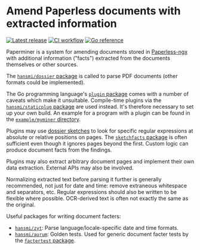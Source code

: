 # Amend Paperless documents with extracted information

[![Latest release](https://img.shields.io/github/v/release/hansmi/paperminer)][releases]
[![CI workflow](https://github.com/hansmi/paperminer/actions/workflows/ci.yaml/badge.svg)](https://github.com/hansmi/paperminer/actions/workflows/ci.yaml)
[![Go reference](https://pkg.go.dev/badge/github.com/hansmi/paperminer.svg)](https://pkg.go.dev/github.com/hansmi/paperminer)

Paperminer is a system for amending documents stored in
[Paperless-ngx][paperless] with additional information ("facts") extracted from
the documents themselves or other sources.

The [`hansmi/dossier` package][dossier] is called to parse PDF documents (other
formats could be implemented).

The Go programming language's [`plugin` package][gopkgplugin] comes with
a number of caveats which make it unsuitable. Compile-time plugins via the
[`hansmi/staticplug` package][staticplug] are used instead. It's therefore
necessary to set up your own build. An example for a program with a plugin can
be found in the [`example/myminer` directory](./example/myminer).

Plugins may use [dossier sketches][dossiersketch] to look for specific regular
expressions at absolute or relative positions on pages. The [`sketchfacts`
package](./pkg/sketchfacts/) is often sufficient even though it ignores pages
beyond the first. Custom logic can produce document facts from the findings.

Plugins may also extract arbitrary document pages and implement their own data
extraction. External APIs may also be involved.

Normalizing extracted text before parsing it further is generally recommended,
not just for date and time: remove extraneous whitespace and separators, etc.
Regular expressions should also be written to be flexible where possible.
OCR-derived text is often not exactly the same as the original.

Useful packages for writing document facters:

* [`hansmi/zyt`][zyt]: Parse language/locale-specific date and time formats.
* [`hansmi/aurum`][aurum]: Golden tests. Used for generic document facter tests
  by the [`factertest` package](./pkg/factertest).

[aurum]: https://github.com/hansmi/aurum/
[dossier]: https://github.com/hansmi/dossier/
[dossiersketch]: https://github.com/hansmi/dossier/#sketches
[gopkgplugin]: https://pkg.go.dev/plugin@go1.22.0
[paperless]: https://docs.paperless-ngx.com/
[releases]: https://github.com/hansmi/paperminer/releases/latest
[staticplug]: https://github.com/hansmi/staticplug/
[zyt]: https://github.com/hansmi/zyt/

<!-- vim: set sw=2 sts=2 et : -->
